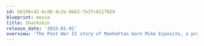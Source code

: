 ```yaml
---
id: b8196c42-6cd8-4c2e-86b2-7e37c6117020
blueprint: movie
title: Sharkskin
release_date: '2015-01-01'
overview: 'The Post War II story of Manhattan born Mike Esposito, a practiced tailor of custom mens clothing; a man of dignity and honor, whose developing involvements with the Italian mob wraps him up in a world of moral dilemma and clashing values.'
---
```

